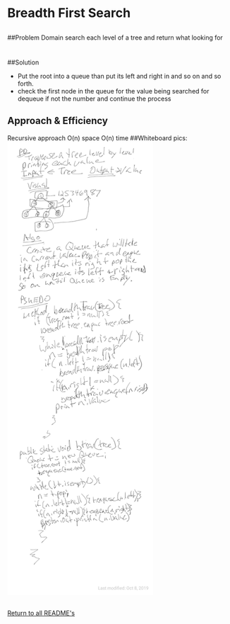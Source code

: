 # Breadth First Search

##
##Problem Domain
search each level of a tree and return what looking for

#
##Solution
* Put the root into a queue than put its left and right in and so on and so forth.
* check the first node in the queue for the value being searched for dequeue if not the number and continue the process
## Approach & Efficiency
Recursive approach  O(n) space O(n) time
##Whiteboard pics:
<img src="../assets/breadth.jpg">

##

[Return to all README's](../README.md)
